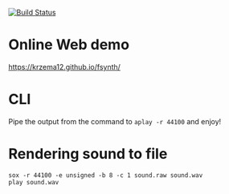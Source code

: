 [![Build Status](https://travis-ci.com/krzema12/fsynth.svg?branch=master)](https://travis-ci.com/krzema12/fsynth)

# Online Web demo

https://krzema12.github.io/fsynth/

# CLI

Pipe the output from the command to `aplay -r 44100` and enjoy!

# Rendering sound to file

```
sox -r 44100 -e unsigned -b 8 -c 1 sound.raw sound.wav
play sound.wav
```
